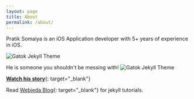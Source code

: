 ```yaml
---
layout: page
title: About
permalink: /about/
---
```

<div class="mt50"></div>

Pratik Somaiya is an iOS Application developer with 5+ years of experience in iOS.

![Gatok Jekyll Theme]({{site.baseurl}}/images/gatok.jpg)

He is someone you shouldn't be messing with!
![Gatok Jekyll Theme]({{site.baseurl}}/images/gatok-2.jpg)


[**Watch his story**](https://www.youtube.com/watch?v=6gYv6S1dCqs){: target="_blank"}


Read [Webjeda Blog](http://blog.webjeda.com){: target="_blank"} for jekyll tutorials. 